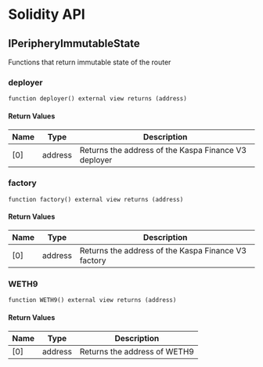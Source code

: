 # Solidity API

## IPeripheryImmutableState

Functions that return immutable state of the router

### deployer

```solidity
function deployer() external view returns (address)
```

#### Return Values

| Name | Type | Description |
| ---- | ---- | ----------- |
| [0] | address | Returns the address of the Kaspa Finance V3 deployer |

### factory

```solidity
function factory() external view returns (address)
```

#### Return Values

| Name | Type | Description |
| ---- | ---- | ----------- |
| [0] | address | Returns the address of the Kaspa Finance V3 factory |

### WETH9

```solidity
function WETH9() external view returns (address)
```

#### Return Values

| Name | Type | Description |
| ---- | ---- | ----------- |
| [0] | address | Returns the address of WETH9 |

